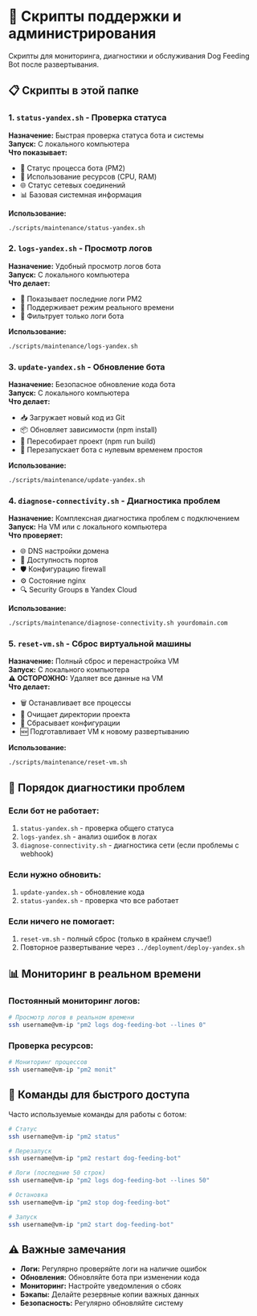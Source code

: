 # 🔧 Скрипты поддержки и администрирования

Скрипты для мониторинга, диагностики и обслуживания Dog Feeding Bot после развертывания.

## 📋 Скрипты в этой папке

### 1. `status-yandex.sh` - Проверка статуса
**Назначение:** Быстрая проверка статуса бота и системы  
**Запуск:** С локального компьютера  
**Что показывает:**
- 🤖 Статус процесса бота (PM2)
- 💾 Использование ресурсов (CPU, RAM)
- 🌐 Статус сетевых соединений
- 📊 Базовая системная информация

**Использование:**
```bash
./scripts/maintenance/status-yandex.sh
```

### 2. `logs-yandex.sh` - Просмотр логов
**Назначение:** Удобный просмотр логов бота  
**Запуск:** С локального компьютера  
**Что делает:**
- 📝 Показывает последние логи PM2
- 🔄 Поддерживает режим реального времени
- 🎯 Фильтрует только логи бота

**Использование:**
```bash
./scripts/maintenance/logs-yandex.sh
```

### 3. `update-yandex.sh` - Обновление бота
**Назначение:** Безопасное обновление кода бота  
**Запуск:** С локального компьютера  
**Что делает:**
- 📥 Загружает новый код из Git
- 📦 Обновляет зависимости (npm install)
- 🔨 Пересобирает проект (npm run build)
- 🔄 Перезапускает бота с нулевым временем простоя

**Использование:**
```bash
./scripts/maintenance/update-yandex.sh
```

### 4. `diagnose-connectivity.sh` - Диагностика проблем
**Назначение:** Комплексная диагностика проблем с подключением  
**Запуск:** На VM или с локального компьютера  
**Что проверяет:**
- 🌐 DNS настройки домена
- 🔌 Доступность портов
- 🛡️ Конфигурацию firewall
- ⚙️ Состояние nginx
- 🔍 Security Groups в Yandex Cloud

**Использование:**
```bash
./scripts/maintenance/diagnose-connectivity.sh yourdomain.com
```

### 5. `reset-vm.sh` - Сброс виртуальной машины
**Назначение:** Полный сброс и перенастройка VM  
**Запуск:** С локального компьютера  
**⚠️ ОСТОРОЖНО:** Удаляет все данные на VM  
**Что делает:**
- 🗑️ Останавливает все процессы
- 🧹 Очищает директории проекта
- 🔄 Сбрасывает конфигурации
- 🆕 Подготавливает VM к новому развертыванию

**Использование:**
```bash
./scripts/maintenance/reset-vm.sh
```

## 🚨 Порядок диагностики проблем

### Если бот не работает:
1. `status-yandex.sh` - проверка общего статуса
2. `logs-yandex.sh` - анализ ошибок в логах
3. `diagnose-connectivity.sh` - диагностика сети (если проблемы с webhook)

### Если нужно обновить:
1. `update-yandex.sh` - обновление кода
2. `status-yandex.sh` - проверка что все работает

### Если ничего не помогает:
1. `reset-vm.sh` - полный сброс (только в крайнем случае!)
2. Повторное развертывание через `../deployment/deploy-yandex.sh`

## 📊 Мониторинг в реальном времени

### Постоянный мониторинг логов:
```bash
# Просмотр логов в реальном времени
ssh username@vm-ip "pm2 logs dog-feeding-bot --lines 0"
```

### Проверка ресурсов:
```bash
# Мониторинг процессов
ssh username@vm-ip "pm2 monit"
```

## 🔧 Команды для быстрого доступа

Часто используемые команды для работы с ботом:

```bash
# Статус
ssh username@vm-ip "pm2 status"

# Перезапуск
ssh username@vm-ip "pm2 restart dog-feeding-bot"

# Логи (последние 50 строк)
ssh username@vm-ip "pm2 logs dog-feeding-bot --lines 50"

# Остановка
ssh username@vm-ip "pm2 stop dog-feeding-bot"

# Запуск
ssh username@vm-ip "pm2 start dog-feeding-bot"
```

## ⚠️ Важные замечания

- **Логи:** Регулярно проверяйте логи на наличие ошибок
- **Обновления:** Обновляйте бота при изменении кода
- **Мониторинг:** Настройте уведомления о сбоях
- **Бэкапы:** Делайте резервные копии важных данных
- **Безопасность:** Регулярно обновляйте систему 
